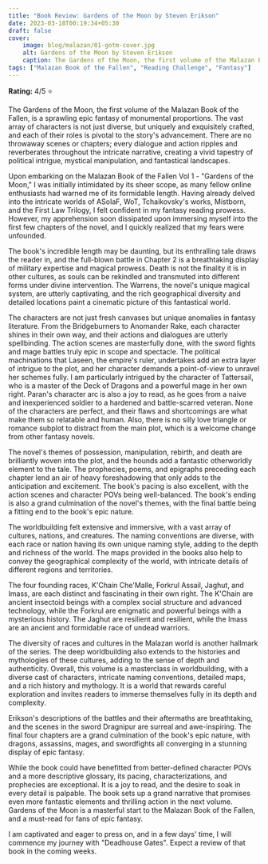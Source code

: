 ```yaml
---
title: "Book Review: Gardens of the Moon by Steven Erikson"
date: 2023-03-18T00:19:34+05:30
draft: false
cover: 
    image: blog/malazan/01-gotm-cover.jpg
    alt: Gardens of the Moon by Steven Erikson
    caption: The Gardens of the Moon, the first volume of the Malazan Book of the Fallen, is a sprawling epic fantasy of monumental proportions.
tags: ["Malazan Book of the Fallen", "Reading Challenge", "Fantasy"]
---
```


**Rating:** 4/5 ⭐

The Gardens of the Moon, the first volume of the Malazan Book of the Fallen, is a sprawling epic fantasy of monumental proportions. The vast array of characters is not just diverse, but uniquely and exquisitely crafted, and each of their roles is pivotal to the story's advancement. There are no throwaway scenes or chapters; every dialogue and action ripples and reverberates throughout the intricate narrative, creating a vivid tapestry of political intrigue, mystical manipulation, and fantastical landscapes.

Upon embarking on the Malazan Book of the Fallen Vol 1 - "Gardens of the Moon," I was initially intimidated by its sheer scope, as many fellow online enthusiasts had warned me of its formidable length. Having already delved into the intricate worlds of ASoIaF, WoT, Tchaikovsky's works, Mistborn, and the First Law Trilogy, I felt confident in my fantasy reading prowess. However, my apprehension soon dissipated upon immersing myself into the first few chapters of the novel, and I quickly realized that my fears were unfounded.

The book's incredible length may be daunting, but its enthralling tale draws the reader in, and the full-blown battle in Chapter 2 is a breathtaking display of military expertise and magical prowess. Death is not the finality it is in other cultures, as souls can be rekindled and transmuted into different forms under divine intervention. The Warrens, the novel's unique magical system, are utterly captivating, and the rich geographical diversity and detailed locations paint a cinematic picture of this fantastical world.

The characters are not just fresh canvases but unique anomalies in fantasy literature. From the Bridgeburners to Anomander Rake, each character shines in their own way, and their actions and dialogues are utterly spellbinding. The action scenes are masterfully done, with the sword fights and mage battles truly epic in scope and spectacle. The political machinations that Laseen, the empire's ruler, undertakes add an extra layer of intrigue to the plot, and her character demands a point-of-view to unravel her schemes fully. I am particularly intrigued by the character of Tattersail, who is a master of the Deck of Dragons and a powerful mage in her own right. Paran's character arc is also a joy to read, as he goes from a naive and inexperienced soldier to a hardened and battle-scarred veteran. None of the characters are perfect, and their flaws and shortcomings are what make them so relatable and human. Also, there is no silly love triangle or romance subplot to distract from the main plot, which is a welcome change from other fantasy novels.

The novel's themes of possession, manipulation, rebirth, and death are brilliantly woven into the plot, and the hounds add a fantastic otherworldly element to the tale. The prophecies, poems, and epigraphs preceding each chapter lend an air of heavy foreshadowing that only adds to the anticipation and excitement. The book's pacing is also excellent, with the action scenes and character POVs being well-balanced. The book's ending is also a grand culmination of the novel's themes, with the final battle being a fitting end to the book's epic nature.

The worldbuilding felt extensive and immersive, with a vast array of cultures, nations, and creatures. The naming conventions are diverse, with each race or nation having its own unique naming style, adding to the depth and richness of the world. The maps provided in the books also help to convey the geographical complexity of the world, with intricate details of different regions and territories.

The four founding races, K'Chain Che'Malle, Forkrul Assail, Jaghut, and Imass, are each distinct and fascinating in their own right. The K'Chain are ancient insectoid beings with a complex social structure and advanced technology, while the Forkrul are enigmatic and powerful beings with a mysterious history. The Jaghut are resilient and resilient, while the Imass are an ancient and formidable race of undead warriors.

The diversity of races and cultures in the Malazan world is another hallmark of the series. The deep worldbuilding also extends to the histories and mythologies of these cultures, adding to the sense of depth and authenticity. Overall, this volume is a masterclass in worldbuilding, with a diverse cast of characters, intricate naming conventions, detailed maps, and a rich history and mythology. It is a world that rewards careful exploration and invites readers to immerse themselves fully in its depth and complexity.

Erikson's descriptions of the battles and their aftermaths are breathtaking, and the scenes in the sword Dragnipur are surreal and awe-inspiring. The final four chapters are a grand culmination of the book's epic nature, with dragons, assassins, mages, and swordfights all converging in a stunning display of epic fantasy.

While the book could have benefitted from better-defined character POVs and a more descriptive glossary, its pacing, characterizations, and prophecies are exceptional. It is a joy to read, and the desire to soak in every detail is palpable. The book sets up a grand narrative that promises even more fantastic elements and thrilling action in the next volume. Gardens of the Moon is a masterful start to the Malazan Book of the Fallen, and a must-read for fans of epic fantasy.

I am captivated and eager to press on, and in a few days' time, I will commence my journey with "Deadhouse Gates". Expect a review of that book in the coming weeks.
